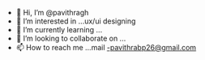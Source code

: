 - 👋 Hi, I’m @pavithragh
- 👀 I’m interested in ...ux/ui designing
- 🌱 I’m currently learning ...
- 💞️ I’m looking to collaborate on ...
- 📫 How to reach me ...mail -pavithrabp26@gmail.com

<!---
pavithragh/pavithragh is a ✨ special ✨ repository because its `README.md` (this file) appears on your GitHub profile.
You can click the Preview link to take a look at your changes.
--->
